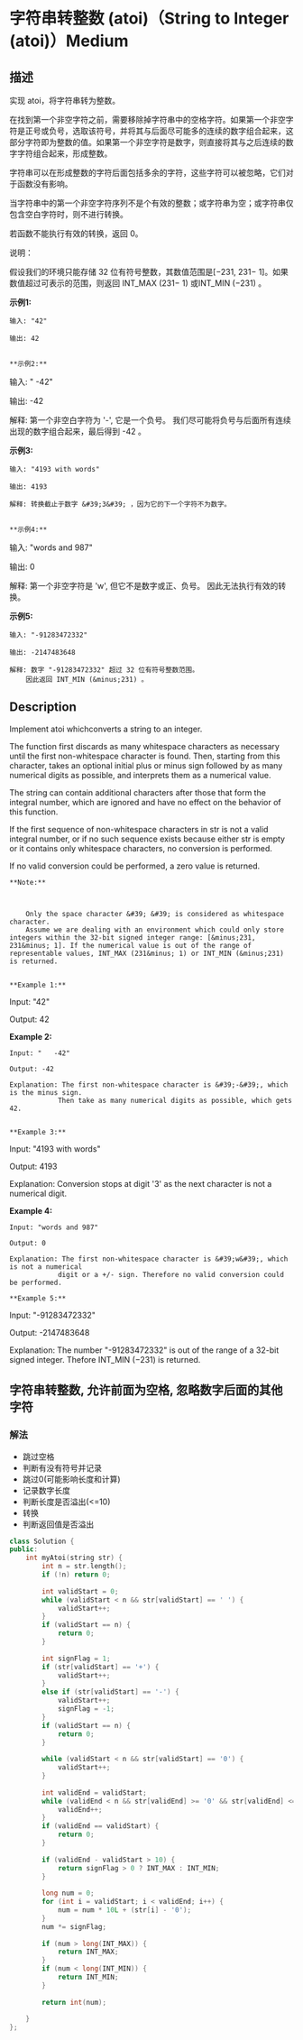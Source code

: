 # 字符串转整数 (atoi)（String to Integer (atoi)）Medium
## 描述
实现 atoi，将字符串转为整数。

在找到第一个非空字符之前，需要移除掉字符串中的空格字符。如果第一个非空字符是正号或负号，选取该符号，并将其与后面尽可能多的连续的数字组合起来，这部分字符即为整数的值。如果第一个非空字符是数字，则直接将其与之后连续的数字字符组合起来，形成整数。

字符串可以在形成整数的字符后面包括多余的字符，这些字符可以被忽略，它们对于函数没有影响。

当字符串中的第一个非空字符序列不是个有效的整数；或字符串为空；或字符串仅包含空白字符时，则不进行转换。

若函数不能执行有效的转换，返回 0。

说明：

假设我们的环境只能存储 32 位有符号整数，其数值范围是[&minus;231, 231&minus; 1]。如果数值超过可表示的范围，则返回 INT_MAX (231&minus; 1) 或INT_MIN (&minus;231) 。

**示例1:**
```
输入: "42"

输出: 42


**示例2:**
```
输入: "   -42"

输出: -42

解释: 第一个非空白字符为 &#39;-&#39;, 它是一个负号。
    我们尽可能将负号与后面所有连续出现的数字组合起来，最后得到 -42 。


**示例3:**
```
输入: "4193 with words"

输出: 4193

解释: 转换截止于数字 &#39;3&#39; ，因为它的下一个字符不为数字。


**示例4:**
```
输入: "words and 987"

输出: 0

解释: 第一个非空字符是 &#39;w&#39;, 但它不是数字或正、负号。
     因此无法执行有效的转换。

**示例5:**
```
输入: "-91283472332"

输出: -2147483648

解释: 数字 "-91283472332" 超过 32 位有符号整数范围。 
    因此返回 INT_MIN (&minus;231) 。
```

## Description
Implement atoi whichconverts a string to an integer.

The function first discards as many whitespace characters as necessary until the first non-whitespace character is found. Then, starting from this character, takes an optional initial plus or minus sign followed by as many numerical digits as possible, and interprets them as a numerical value.

The string can contain additional characters after those that form the integral number, which are ignored and have no effect on the behavior of this function.

If the first sequence of non-whitespace characters in str is not a valid integral number, or if no such sequence exists because either str is empty or it contains only whitespace characters, no conversion is performed.

If no valid conversion could be performed, a zero value is returned.
```
**Note:**



	Only the space character &#39; &#39; is considered as whitespace character.
	Assume we are dealing with an environment which could only store integers within the 32-bit signed integer range: [&minus;231, 231&minus; 1]. If the numerical value is out of the range of representable values, INT_MAX (231&minus; 1) or INT_MIN (&minus;231) is returned.


**Example 1:**
```
Input: "42"

Output: 42


**Example 2:**
```
Input: "   -42"

Output: -42

Explanation: The first non-whitespace character is &#39;-&#39;, which is the minus sign.
            Then take as many numerical digits as possible, which gets 42.


**Example 3:**
```
Input: "4193 with words"

Output: 4193

Explanation: Conversion stops at digit &#39;3&#39; as the next character is not a numerical digit.


**Example 4:**
```
Input: "words and 987"

Output: 0

Explanation: The first non-whitespace character is &#39;w&#39;, which is not a numerical 
            digit or a +/- sign. Therefore no valid conversion could be performed.

**Example 5:**
```
Input: "-91283472332"

Output: -2147483648

Explanation: The number "-91283472332" is out of the range of a 32-bit signed integer.
            Thefore INT_MIN (&minus;231) is returned.


## 字符串转整数, 允许前面为空格, 忽略数字后面的其他字符
### 解法
- 跳过空格
- 判断有没有符号并记录
- 跳过0(可能影响长度和计算)
- 记录数字长度
- 判断长度是否溢出(<=10)
- 转换
- 判断返回值是否溢出
```c++
class Solution {
public:
    int myAtoi(string str) {
        int n = str.length();
        if (!n) return 0;
        
        int validStart = 0;
        while (validStart < n && str[validStart] == ' ') {
            validStart++;
        }
        if (validStart == n) {
            return 0;
        }
        
        int signFlag = 1;
        if (str[validStart] == '+') {
            validStart++;
        }
        else if (str[validStart] == '-') {
            validStart++;
            signFlag = -1;
        }
        if (validStart == n) {
            return 0;
        }
        
        while (validStart < n && str[validStart] == '0') {
            validStart++;
        }
        
        int validEnd = validStart;
        while (validEnd < n && str[validEnd] >= '0' && str[validEnd] <= '9') {
            validEnd++;
        }
        if (validEnd == validStart) {
            return 0;
        }
        
        if (validEnd - validStart > 10) {
            return signFlag > 0 ? INT_MAX : INT_MIN;
        }
        
        long num = 0;
        for (int i = validStart; i < validEnd; i++) {
            num = num * 10L + (str[i] - '0');
        }
        num *= signFlag;
        
        if (num > long(INT_MAX)) {
            return INT_MAX;
        }
        if (num < long(INT_MIN)) {
            return INT_MIN;
        }
        
        return int(num);
        
    }
};
```